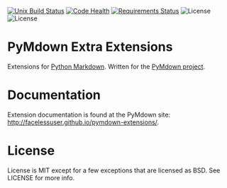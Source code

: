 [![Unix Build Status][travis-image]][travis-link]
[![Code Health][landscape-image]][landscape-link]
[![Requirements Status][requires-image]][requires-link]
![License][license-image-mit]
![License][license-image-bsd]
# PyMdown Extra Extensions
Extensions for [Python Markdown](https://pythonhosted.org/Markdown/).  Written for the [PyMdown project](https://github.com/facelessuser/PyMdown).

# Documentation
Extension documentation is found at the PyMdown site: http://facelessuser.github.io/pymdown-extensions/.

# License
License is MIT except for a few exceptions that are licensed as BSD.  See LICENSE for more info.

[travis-image]: https://img.shields.io/travis/facelessuser/pymdown-extensions/master.svg?label=Unix%20Build
[travis-link]: https://travis-ci.org/facelessuser/pymdown-extensions
[landscape-image]: https://landscape.io/github/facelessuser/pymdown-extensions/master/landscape.svg?style=flat
[landscape-link]: https://landscape.io/github/facelessuser/pymdown-extensions/master
[requires-image]: https://img.shields.io/requires/github/facelessuser/pymdown-extensions/master.svg
[requires-link]: https://requires.io/github/facelessuser/pymdown-extensions/requirements/?branch=master
[license-image-mit]: https://img.shields.io/badge/license-MIT-blue.svg
[license-image-bsd]: https://img.shields.io/badge/license-BSD-blue.svg
